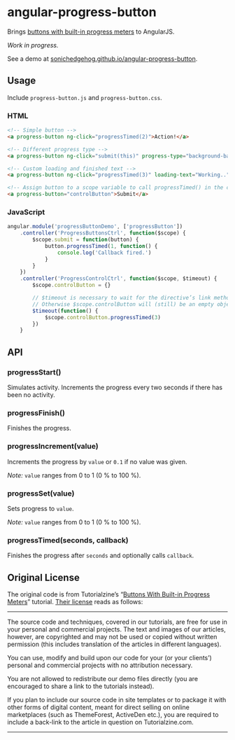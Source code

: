 # angular-progress-button

Brings [buttons with built-in progress meters](http://tutorialzine.com/2013/10/buttons-built-in-progress-meters/)
to AngularJS.

*Work in progress.*

See a demo at [sonichedgehog.github.io/angular-progress-button](http://sonichedgehog.github.io/angular-progress-button).

## Usage

Include `progress-button.js` and `progress-button.css`.

### HTML

```html
<!-- Simple button -->
<a progress-button ng-click="progressTimed(2)">Action!</a>

<!-- Different progress type -->
<a progress-button ng-click="submit(this)" progress-type="background-bar">Submit</a>

<!-- Custom loading and finished text -->
<a progress-button ng-click="progressTimed(3)" loading-text="Working.." finished-text="Finished!">Go!</a>

<!-- Assign button to a scope variable to call progressTimed() in the controller -->
<a progress-button="controlButton">Submit</a>
```

### JavaScript

```js
angular.module('progressButtonDemo', ['progressButton'])
	.controller('ProgressButtonsCtrl', function($scope) {
		$scope.submit = function(button) {
			button.progressTimed(1, function() {
				console.log('Callback fired.')
			}
		}
	})
	.controller('ProgressControlCtrl', function($scope, $timeout) {
		$scope.controlButton = {}

		// $timeout is necessary to wait for the directive’s link method to evaluate.
		// Otherwise $scope.controlButton will (still) be an empty object.
		$timeout(function() {
			$scope.controlButton.progressTimed(3)
		})
	}
```

## API

### progressStart()

Simulates activity. Increments the progress every two seconds if there has been
no activity.

### progressFinish()

Finishes the progress.

### progressIncrement(value)

Increments the progress by `value` or `0.1` if no value was given.

*Note:* `value` ranges from 0 to 1 (0 % to 100 %).

### progressSet(value)

Sets progress to `value`.

*Note:* `value` ranges from 0 to 1 (0 % to 100 %).

### progressTimed(seconds, callback)

Finishes the progress after `seconds` and optionally calls `callback`.

## Original License

The original code is from Tutorialzine’s “[Buttons With Built-in Progress Meters](http://tutorialzine.com/2013/10/buttons-built-in-progress-meters/)”
tutorial. [Their license](http://tutorialzine.com/license/) reads as follows:

---

The source code and techniques, covered in our tutorials, are free for use in your personal and commercial projects. The text and images of our articles, however, are copyrighted and may not be used or copied without written permission (this includes translation of the articles in different languages).

You can use, modify and build upon our code for your (or your clients’) personal and commercial projects with no attribution necessary.

You are not allowed to redistribute our demo files directly (you are encouraged to share a link to the tutorials instead).

If you plan to include our source code in site templates or to package it with other forms of digital content, meant for direct selling on online marketplaces (such as ThemeForest, ActiveDen etc.), you are required to include a back-link to the article in question on Tutorialzine.com.

---
